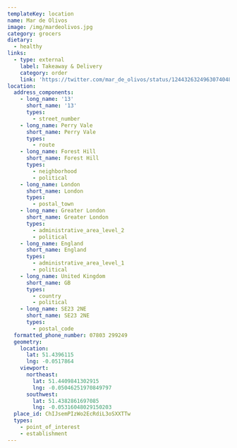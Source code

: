 ```yaml
---
templateKey: location
name: Mar de Olivos
image: /img/mardeolivos.jpg
category: grocers
dietary:
  - healthy
links:
  - type: external
    label: Takeaway & Delivery
    category: order
    link: 'https://twitter.com/mar_de_olivos/status/1244326324963074048'
location:
  address_components:
    - long_name: '13'
      short_name: '13'
      types:
        - street_number
    - long_name: Perry Vale
      short_name: Perry Vale
      types:
        - route
    - long_name: Forest Hill
      short_name: Forest Hill
      types:
        - neighborhood
        - political
    - long_name: London
      short_name: London
      types:
        - postal_town
    - long_name: Greater London
      short_name: Greater London
      types:
        - administrative_area_level_2
        - political
    - long_name: England
      short_name: England
      types:
        - administrative_area_level_1
        - political
    - long_name: United Kingdom
      short_name: GB
      types:
        - country
        - political
    - long_name: SE23 2NE
      short_name: SE23 2NE
      types:
        - postal_code
  formatted_phone_number: 07803 299249
  geometry:
    location:
      lat: 51.4396115
      lng: -0.0517864
    viewport:
      northeast:
        lat: 51.4409841302915
        lng: -0.05046251970849797
      southwest:
        lat: 51.4382861697085
        lng: -0.05316048029150203
  place_id: ChIJsemPIzWo2EcRdiL3oSXXTTw
  types:
    - point_of_interest
    - establishment
---
```

